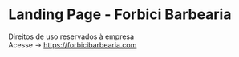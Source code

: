 # Landing Page - Forbici Barbearia
Direitos de uso reservados à empresa
<br />
Acesse -> https://forbicibarbearia.com
